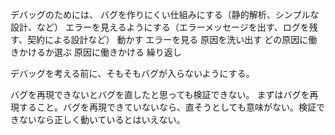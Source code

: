デバッグのためには、
バグを作りにくい仕組みにする（静的解析、シンプルな設計、など）
エラーを見えるようにする（エラーメッセージを出す、ログを残す、契約による設計など）
動かす
エラーを見る
原因を洗い出す
どの原因に働きかけるか選ぶ
原因に働きかける
繰り返し

デバッグを考える前に、そもそもバグが入らないようにする。

バグを再現できないとバグを直したと思っても検証できない。
まずはバグを再現すること。バグを再現できていないなら、直そうとしても意味がない。検証できないなら正しく動いているとはいえない。
